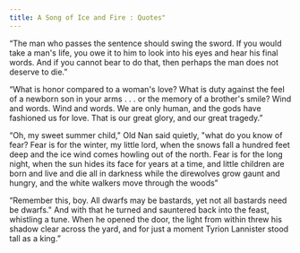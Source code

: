 ```yaml
---
title: A Song of Ice and Fire : Quotes"
---
```


“The man who passes the sentence should swing the sword. If you would take a man's life, you owe it to him to look into his eyes and hear his final words. And if you cannot bear to do that, then perhaps the man does not deserve to die.”

“What is honor compared to a woman's love? What is duty against the feel of a newborn son in your arms . . . or the memory of a brother's smile? Wind and words. Wind and words. We are only human, and the gods have fashioned us for love. That is our great glory, and our great tragedy.”

“Oh, my sweet summer child," Old Nan said quietly, "what do you know of fear?
Fear is for the winter, my little lord, when the snows fall a hundred feet
deep and the ice wind comes howling out of the north. Fear is for the long
night, when the sun hides its face for years at a time, and little children
are born and live and die all in darkness while the direwolves grow gaunt and
hungry, and the white walkers move through the woods”

“Remember this, boy. All dwarfs may be bastards, yet not all bastards need be dwarfs." And with that he turned and sauntered back into the feast, whistling a tune. When he opened the door, the light from within threw his shadow clear across the yard, and for just a moment Tyrion Lannister stood tall as a king.”
